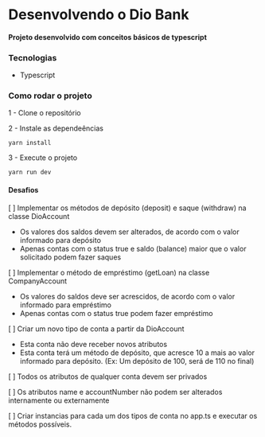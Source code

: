 # Desenvolvendo o Dio Bank

#### Projeto desenvolvido com conceitos básicos de typescript

### Tecnologias
- Typescript

### Como rodar o projeto

1 - Clone o repositório

2 - Instale as dependeências

    yarn install

3 - Execute o projeto

    yarn run dev

#### Desafios
[ ] Implementar os métodos de depósito (deposit) e saque (withdraw) na classe DioAccount
- Os valores dos saldos devem ser alterados, de acordo com o valor informado para depósito
- Apenas contas com o status true e saldo (balance) maior que o valor solicitado podem fazer saques

[ ] Implementar o método de empréstimo (getLoan) na classe CompanyAccount
- Os valores do saldos deve ser acrescidos, de acordo com o valor informado para empréstimo
- Apenas contas com o status true podem fazer empréstimo

[ ] Criar um novo tipo de conta a partir da DioAccount
- Esta conta não deve receber novos atributos
- Esta conta terá um método de depósito, que acresce 10 a mais ao valor informado para depósito. (Ex: Um depósito de 100, será de 110 no final)

[ ] Todos os atributos de qualquer conta devem ser privados

[ ] Os atributos name e accountNumber não podem ser alterados internamente ou externamente

[ ] Criar instancias para cada um dos tipos de conta no app.ts e executar os métodos possíveis.